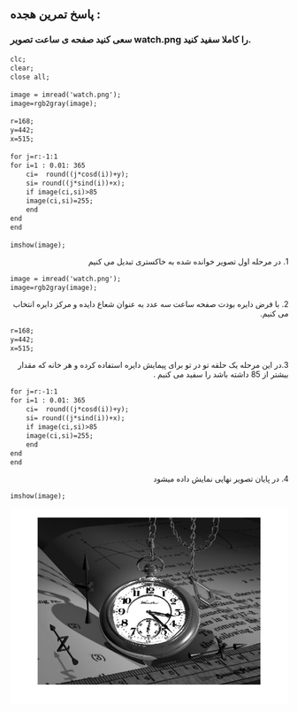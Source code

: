 ## پاسخ تمرین هجده :
### سعی کنید صفحه ی ساعت تصویر watch.png را کاملا سفید کنید.

````
clc;
clear;
close all;

image = imread('watch.png');
image=rgb2gray(image);

r=168;
y=442;
x=515;

for j=r:-1:1
for i=1 : 0.01: 365
    ci=  round((j*cosd(i))+y);
    si= round((j*sind(i))+x);
    if image(ci,si)>85
    image(ci,si)=255;
    end
end
end

imshow(image);
````

<div dir="rtl">
1. در مرحله اول تصویر خوانده شده به خاکستری تبدیل می کنیم
</div>

````
image = imread('watch.png');
image=rgb2gray(image);
````
<div dir="rtl">
2. با فرض دایره بودت صفحه ساعت سه عدد به عنوان شعاع دایده و مرکز دایره انتخاب می کنیم.
</div>

````
r=168;
y=442;
x=515;
````

<div dir="rtl">
  3.در این مرحله یک حلقه تو در تو برای پیمایش دایره استفاده کرده و هر خانه که مقدار بیشتر از 85 داشته باشد را سفید می کنیم .
</div>

````
for j=r:-1:1
for i=1 : 0.01: 365
    ci=  round((j*cosd(i))+y);
    si= round((j*sind(i))+x);
    if image(ci,si)>85
    image(ci,si)=255;
    end
end
end
````


<div dir="rtl">
4. در پایان تصویر نهایی نمایش داده میشود
</div>

````
imshow(image);
````

![Image of Yaktocat](result.jpg)

